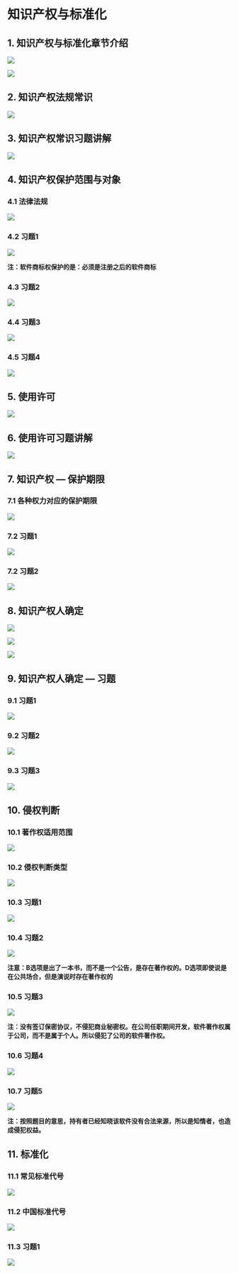 # 知识产权与标准化

## 1. 知识产权与标准化章节介绍

![](https://gitee.com/YunboCheng/image-bad/raw/master/imgs/202508051606065.png)

![](https://gitee.com/YunboCheng/image-bad/raw/master/imgs/202508051606459.png)



## 2. 知识产权法规常识

![](https://gitee.com/YunboCheng/image-bad/raw/master/imgs/202508051608929.png)



## 3. 知识产权常识习题讲解

![](https://gitee.com/YunboCheng/image-bad/raw/master/imgs/202508051608502.png)



## 4. 知识产权保护范围与对象

###  4.1 法律法规

![](https://gitee.com/YunboCheng/image-bad/raw/master/imgs/202508051611799.png)



### 4.2 习题1

![](https://gitee.com/YunboCheng/image-bad/raw/master/imgs/202508051613096.png)

**注：软件商标权保护的是：必须是注册之后的软件商标**



### 4.3 习题2

![](https://gitee.com/YunboCheng/image-bad/raw/master/imgs/202508051616998.png)



### 4.4 习题3

![](https://gitee.com/YunboCheng/image-bad/raw/master/imgs/202508051617116.png)



### 4.5 习题4

![](https://gitee.com/YunboCheng/image-bad/raw/master/imgs/202508051619135.png)



## 5. 使用许可

 ![](https://gitee.com/YunboCheng/image-bad/raw/master/imgs/202508051621631.png)



## 6. 使用许可习题讲解

![](https://gitee.com/YunboCheng/image-bad/raw/master/imgs/202508051622896.png)



## 7. 知识产权 — 保护期限

### 7.1 各种权力对应的保护期限

![](https://gitee.com/YunboCheng/image-bad/raw/master/imgs/202508051632725.png)

### 7.2 习题1

![](https://gitee.com/YunboCheng/image-bad/raw/master/imgs/202508051633015.png)

### 7.2 习题2

![](https://gitee.com/YunboCheng/image-bad/raw/master/imgs/202508051633600.png)



## 8. 知识产权人确定

![](https://gitee.com/YunboCheng/image-bad/raw/master/imgs/202508051804116.png)

![](https://gitee.com/YunboCheng/image-bad/raw/master/imgs/202508051810867.png)

![](https://gitee.com/YunboCheng/image-bad/raw/master/imgs/202508051845640.png)



## 9. 知识产权人确定 — 习题

### 9.1 习题1

![](https://gitee.com/YunboCheng/image-bad/raw/master/imgs/202508051846394.png)



### 9.2 习题2

![](https://gitee.com/YunboCheng/image-bad/raw/master/imgs/202508051847903.png)



### 9.3 习题3

![](https://gitee.com/YunboCheng/image-bad/raw/master/imgs/202508051847503.png)



## 10. 侵权判断

### 10.1 著作权适用范围

![](https://gitee.com/YunboCheng/image-bad/raw/master/imgs/202508051851915.png)



### 10.2 侵权判断类型  

![](https://gitee.com/YunboCheng/image-bad/raw/master/imgs/202508051958461.png)



### 10.3 习题1

![](https://gitee.com/YunboCheng/image-bad/raw/master/imgs/202508051958346.png)



### 10.4 习题2

![](https://gitee.com/YunboCheng/image-bad/raw/master/imgs/202508051959578.png)

**注意：B选项是出了一本书，而不是一个公告，是存在著作权的。D选项即使说是在公共场合，但是演说时存在著作权的**



### 10.5 习题3

![](https://gitee.com/YunboCheng/image-bad/raw/master/imgs/202508052001380.png)

**注：没有签订保密协议，不侵犯商业秘密权。在公司任职期间开发，软件著作权属于公司，而不是属于个人。所以侵犯了公司的软件著作权。**



### 10.6 习题4

![](https://gitee.com/YunboCheng/image-bad/raw/master/imgs/202508052003090.png)



### 10.7 习题5

![](https://gitee.com/YunboCheng/image-bad/raw/master/imgs/202508052005430.png)

**注：按照题目的意思，持有者已经知晓该软件没有合法来源，所以是知情者，也造成侵犯权益。**



## 11.  标准化

### 11.1 常见标准代号

![](https://gitee.com/YunboCheng/image-bad/raw/master/imgs/202508052007386.png)



### 11.2 中国标准代号

![](https://gitee.com/YunboCheng/image-bad/raw/master/imgs/202508052009781.png)



### 11.3 习题1

![](https://gitee.com/YunboCheng/image-bad/raw/master/imgs/202508052010466.png)



